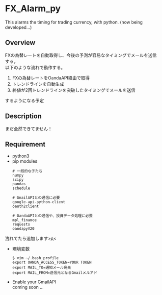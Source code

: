 # FX_Alarm_py
This alarms the timing for trading currency, with python. (now being developed...)

## Overview
FXの為替レートを自動取得し、今後の予測が容易なタイミングでメールを送信する。  
以下のような流れで動作する。  
1. FXの為替レートをOandaAPI経由で取得
2. トレンドラインを自動生成
3. 終値が2回トレンドラインを突破したタイミングでメールを送信

するようになる予定

## Description
まだ全然できてません！

## Requirement
- python3
- pip modules
    ```
    # 一般的な子たち
    numpy
    scipy
    pandas
    schedule

    # GmailAPIとの通信に必要
    google-api-python-client
    oauth2client

    # OandaAPIとの通信や、投資データ処理に必要
    mpl_finance
    requests
    oandapyV20
    ```
洩れてたら追加します>д<

* 環境変数
    ```
    $ vim ~/.bash_profile
    export OANDA_ACCESS_TOKEN=YOUR TOKEN
    export MAIL_TO=通知メール宛先
    export MAIL_FROM=送信元となるGmailメルアド
    ```

* Enable your GmailAPI  
coming soon ...
